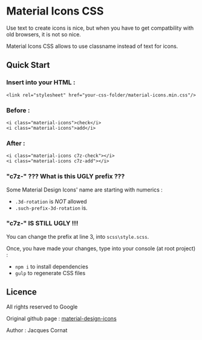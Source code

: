 # Material Icons CSS

Use text to create icons is nice, but when you have to get compatbility with old browsers, it is not so nice.

Material Icons CSS allows to use classname instead of text for icons.

## Quick Start

### Insert into your HTML :

    <link rel="stylesheet" href="your-css-folder/material-icons.min.css"/>

### Before :

    <i class="material-icons">check</i>
    <i class="material-icons">add</i>

### After :

    <i class="material-icons c7z-check"></i>
    <i class="material-icons c7z-add"></i>

### "c7z-" ??? What is this UGLY prefix ???

Some Material Design Icons' name are starting with numerics :

 - `.3d-rotation` is *NOT* allowed
 - `.such-prefix-3d-rotation` is.

### "c7z-" IS STILL UGLY !!!

You can change the prefix at line 3, into `scss\style.scss`.

Once, you have made your changes, type into your console (at root project) :

- `npm i` to install dependencies
- `gulp` to regenerate CSS files

## Licence

All rights reserved to Google

Original github page : [material-design-icons](https://github.com/google/material-design-icons/)

Author : Jacques Cornat
